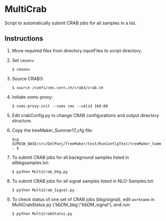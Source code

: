 # MultiCrab
Script to automatically submit CRAB jobs for all samples in a list.

## Instructions
1. Move required files from directory inputFiles to script directory.  

2. Set `cmsenv`:
   ```
   $ cmsenv
   ```  

3. Source CRAB3:
   ```
   $ source /cvmfs/cms.cern.ch/crab3/crab.sh
   ```  

4. Initiate voms-proxy:
   ```
   $ voms-proxy-init --voms cms --valid 168:00
   ```  

5. Edit crabConfig.py to change CRAB configurations and output directory structure.

6. Copy the treeMaker_Summer17_cfg file:
   ```
   $cp $CMSSW_BASE/src/DelPanj/TreeMaker/test/RunConfigTest/treeMaker_Summer17_cfg.py . $

6. To submit CRAB jobs for all background samples listed in allbkgsamples.txt:
   ```
   $ python MultiCrab_bkg.py
   ```  

7. To submit CRAB jobs for all signal samples listed in NLO-Samples.txt:
   ```
   $ python MultiCrab_Signal.py
   ```  

8. To check status of one set of CRAB jobs (bkg/signal), edit `workname` in MultiCrabStatus.py ('bbDM_bkg'/'bbDM_signal'), and run:
   ```
   $ python MultiCrabStatus.py
   ```
